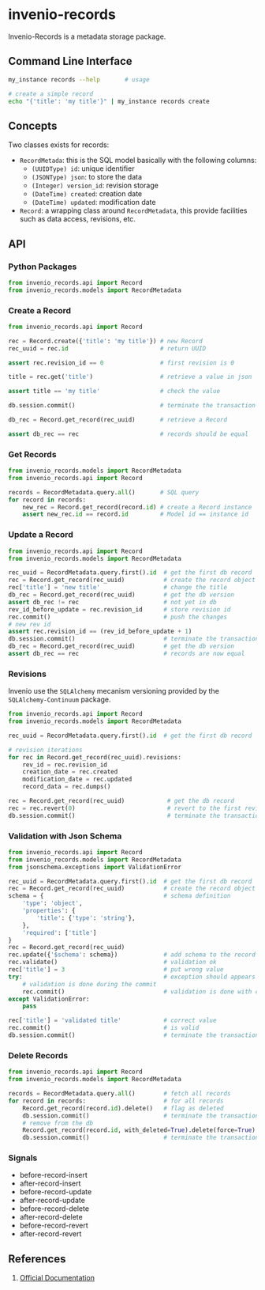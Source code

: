 # invenio-records

Invenio-Records is a metadata storage package.

## Command Line Interface

```bash
my_instance records --help       # usage

# create a simple record
echo "{'title': 'my title'}" | my_instance records create
```

## Concepts

Two classes exists for records:

- `RecordMetada`: this is the SQL model basically with the following columns:
    - `(UUIDType) id`: unique identifier
    - `(JSONType) json`: to store the data
    - `(Integer) version_id`: revision storage
    -  `(DateTime) created`: creation date
    - `(DateTime) updated`: modification date
- `Record`: a wrapping class around `RecordMetadata`, this provide facilities such as data access, revisions, etc.

## API

### Python Packages

```python
from invenio_records.api import Record
from invenio_records.models import RecordMetadata
```

### Create a Record

```python
from invenio_records.api import Record

rec = Record.create({'title': 'my title'}) # new Record
rec_uuid = rec.id                          # return UUID

assert rec.revision_id == 0                # first revision is 0

title = rec.get('title')                   # retrieve a value in json

assert title == 'my title'                 # check the value

db.session.commit()                        # terminate the transaction

db_rec = Record.get_record(rec_uuid)       # retrieve a Record

assert db_rec == rec                       # records should be equal
```

### Get Records

```python
from invenio_records.models import RecordMetadata
from invenio_records.api import Record

records = RecordMetadata.query.all()       # SQL query
for record in records:
    new_rec = Record.get_record(record.id) # create a Record instance
    assert new_rec.id == record.id         # Model id == instance id
```

### Update a Record

```python
from invenio_records.api import Record
from invenio_records.models import RecordMetadata

rec_uuid = RecordMetadata.query.first().id  # get the first db record
rec = Record.get_record(rec_uuid)           # create the record object
rec['title'] = 'new title'                  # change the title
db_rec = Record.get_record(rec_uuid)        # get the db version
assert db_rec != rec                        # not yet in db
rev_id_before_update = rec.revision_id      # store revision id
rec.commit()                                # push the changes
# new rev id
assert rec.revision_id == (rev_id_before_update + 1)
db.session.commit()                         # terminate the transaction
db_rec = Record.get_record(rec_uuid)        # get the db version
assert db_rec == rec                        # records are now equal
```

### Revisions

Invenio use the `SQLAlchemy` mecanism versioning provided by the `SQLAlchemy-Continuum` package.

```python
from invenio_records.api import Record
from invenio_records.models import RecordMetadata

rec_uuid = RecordMetadata.query.first().id  # get the first db record

# revision iterations
for rec in Record.get_record(rec_uuid).revisions:
    rev_id = rec.revision_id
    creation_date = rec.created
    modification_date = rec.updated
    record_data = rec.dumps()

rec = Record.get_record(rec_uuid)            # get the db record
rec = rec.revert(0)                          # revert to the first revision
db.session.commit()                          # terminate the transaction
```

### Validation with Json Schema

```python
from invenio_records.api import Record
from invenio_records.models import RecordMetadata
from jsonschema.exceptions import ValidationError

rec_uuid = RecordMetadata.query.first().id  # get the first db record
rec = Record.get_record(rec_uuid)           # create the record object
schema = {                                  # schema definition
    'type': 'object',
    'properties': {
        'title': {'type': 'string'},
    },
    'required': ['title']
}
rec = Record.get_record(rec_uuid)
rec.update({'$schema': schema})             # add schema to the record
rec.validate()                              # validation ok
rec['title'] = 3                            # put wrong value
try:                                        # exception should appears
    # validation is done during the commit
    rec.commit()                            # validation is done with commit
except ValidationError:
    pass

rec['title'] = 'validated title'            # correct value
rec.commit()                                # is valid
db.session.commit()                         # terminate the transaction
```

### Delete Records

```python
from invenio_records.api import Record
from invenio_records.models import RecordMetadata

records = RecordMetadata.query.all()        # fetch all records
for record in records:                      # for all records
    Record.get_record(record.id).delete()   # flag as deleted
    db.session.commit()                     # terminate the transaction 
    # remove from the db
    Record.get_record(record.id, with_deleted=True).delete(force=True)
    db.session.commit()                     # terminate the transaction 
```

### Signals

- before-record-insert
- after-record-insert
- before-record-update
- after-record-update
- before-record-delete
- after-record-delete
- before-record-revert
- after-record-revert

## References

1. [Official Documentation](http://pythonhosted.org/invenio-records)